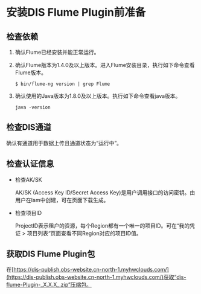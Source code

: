 # 安装DIS Flume Plugin前准备<a name="dayu_01_0228"></a>

## 检查依赖<a name="zh-cn_topic_0120206067_section10672620173559"></a>

1.  确认Flume已经安装并能正常运行。
2.  确认Flume版本为1.4.0及以上版本。进入Flume安装目录，执行如下命令查看Flume版本。

    ```
    $ bin/flume-ng version | grep Flume
    ```

3.  确认使用的Java版本为1.8.0及以上版本。执行如下命令查看java版本。

    ```
    java -version
    ```


## 检查DIS通道<a name="zh-cn_topic_0120206067_section45060126173622"></a>

确认有通道用于数据上传且通道状态为“运行中”。

## 检查认证信息<a name="zh-cn_topic_0120206067_section65401174173650"></a>

-   检查AK/SK

    AK/SK \(Access Key ID/Secret Access Key\)是用户调用接口的访问密钥。由用户在Iam中创建，可在页面下载生成。

-   检查项目ID

    ProjectID表示租户的资源，每个Region都有一个唯一的项目ID。可在“我的凭证 \> 项目列表“页面查看不同Region对应的项目ID值。


## 获取DIS Flume Plugin包<a name="zh-cn_topic_0120206067_section12435635173724"></a>

在[https://dis-publish.obs-website.cn-north-1.myhwclouds.com/](https://dis-publish.obs-website.cn-north-1.myhwclouds.com/)获取“dis-flume-Plugin-_X.X.X_.zip”压缩包。

